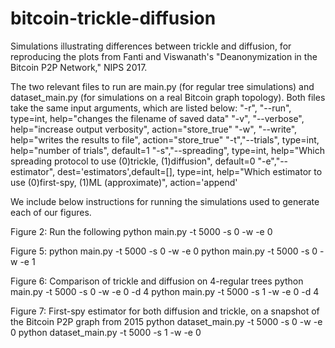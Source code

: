 # bitcoin-trickle-diffusion
Simulations illustrating differences between trickle and diffusion, for reproducing the plots from Fanti and Viswanath's "Deanonymization in the Bitcoin P2P Network," NIPS 2017.

The two relevant files to run are main.py (for regular tree simulations) and dataset_main.py (for simulations on a real Bitcoin graph topology). Both files take the same input arguments, which are listed below:
	"-r", "--run", type=int, help="changes the filename of saved data"
	"-v", "--verbose", help="increase output verbosity", action="store_true"
	"-w", "--write", help="writes the results to file", action="store_true"
	"-t","--trials", type=int, help="number of trials", default=1
	"-s","--spreading", type=int, help="Which spreading protocol to use (0)trickle, (1)diffusion", default=0
	"-e","--estimator", dest='estimators',default=[], type=int, help="Which estimator to use (0)first-spy, (1)ML (approximate)", action='append'


We include below instructions for running the simulations used to generate each of our figures. 

Figure 2: Run the following
python main.py -t 5000 -s 0 -w -e 0

Figure 5: 
python main.py -t 5000 -s 0 -w -e 0 
python main.py -t 5000 -s 0 -w -e 1

Figure 6: Comparison of trickle and diffusion on 4-regular trees
python main.py -t 5000 -s 0 -w -e 0 -d 4
python main.py -t 5000 -s 1 -w -e 0 -d 4

Figure 7: First-spy estimator for both diffusion and trickle, on a snapshot of the Bitcoin P2P graph from 2015
python dataset_main.py -t 5000 -s 0 -w -e 0
python dataset_main.py -t 5000 -s 1 -w -e 0

